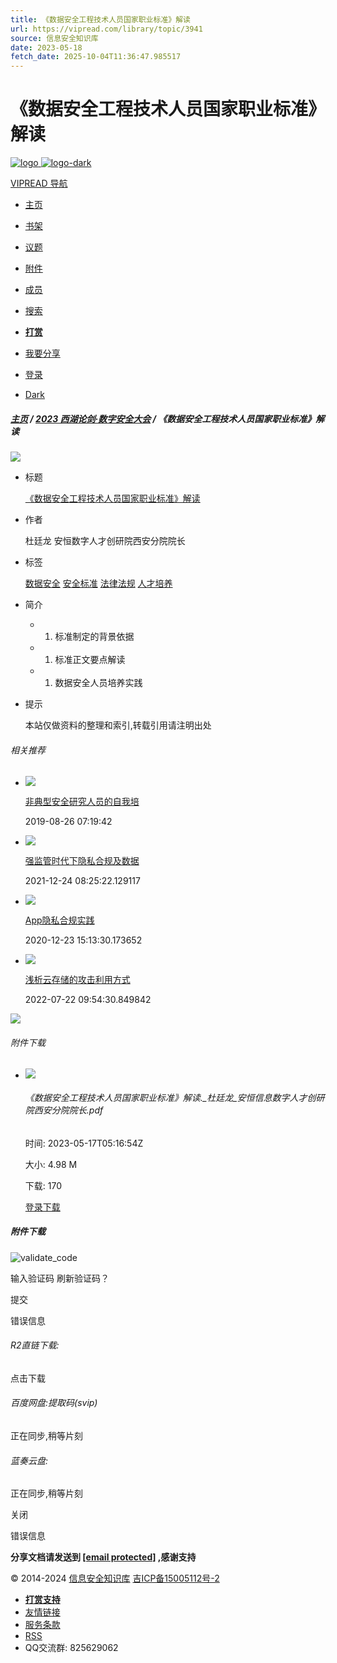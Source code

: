 ```yaml
---
title: 《数据安全工程技术人员国家职业标准》解读
url: https://vipread.com/library/topic/3941
source: 信息安全知识库
date: 2023-05-18
fetch_date: 2025-10-04T11:36:47.985517
---
```


# 《数据安全工程技术人员国家职业标准》解读

[![logo](/static/logo_light.png)
![logo-dark](/static/logo_light.png)](/)

[VIPREAD 导航](/)

* [主页](/index)
* [书架](/library/category)
* [议题](/library/datas)
* [附件](/library/attachment)
* [成员](/library/authors)
* [搜索](/library/search)
* [**打赏**](/donate)
* [我要分享](/share/submit)

* [登录](/auth/login)
* [Dark](/setmode/black)

##### [主页](/) / [2023 西湖论剑·数字安全大会](/library/cid/444) / 《数据安全工程技术人员国家职业标准》解读

![](https://archive1.vipread.com/covers/2023/05/topic/migration_3941_1684271807_d43657e6.jpg)

* 标题

  [《数据安全工程技术人员国家职业标准》解读](/library/topic/3941)
* 作者

  杜廷龙 安恒数字人才创研院西安分院院长
* 标签

  [数据安全](/library/tags/%E6%95%B0%E6%8D%AE%E5%AE%89%E5%85%A8)
  [安全标准](/library/tags/%E5%AE%89%E5%85%A8%E6%A0%87%E5%87%86)
  [法律法规](/library/tags/%E6%B3%95%E5%BE%8B%E6%B3%95%E8%A7%84)
  [人才培养](/library/tags/%E4%BA%BA%E6%89%8D%E5%9F%B9%E5%85%BB)
* 简介

  + 1. 标准制定的背景依据
  + 1. 标准正文要点解读
  + 1. 数据安全人员培养实践
* 提示

  本站仅做资料的整理和索引,转载引用请注明出处

###### 相关推荐

* [![](//cdn.cdnjson.com/tvax3.sinaimg.cn/large/006vnxPsly1g6d4rmoxvbj318w0st402.jpg)](/library/topic/2402)

  [非典型安全研究人员的自我培](/library/topic/2402)

  2019-08-26 07:19:42
* [![](https://archive1.vipread.com/covers/2021/12/topic/migration_3681_1640305522_8dd64db9.jpg)](/library/topic/3681)

  [强监管时代下隐私合规及数据](/library/topic/3681)

  2021-12-24 08:25:22.129117
* [![](https://archive1.vipread.com/covers/2020/12/topic/migration_3306_1608707610_d1e53c14.jpg)](/library/topic/3306)

  [App隐私合规实践](/library/topic/3306)

  2020-12-23 15:13:30.173652
* [![](https://archive1.vipread.com/covers/2022/07/topic/migration_3840_1658454870_b91d3e30.jpg)](/library/topic/3840)

  [浅析云存储的攻击利用方式](/library/topic/3840)

  2022-07-22 09:54:30.849842

[![](https://archive1.vipread.com/images/ad/flag_3.gif)](https://www.flagify.com/?ref=https://vipread.com)

###### 附件下载

* ![](/static/images/icons/file-pdf.svg)

  ###### 《数据安全工程技术人员国家职业标准》解读.\_杜廷龙\_安恒信息数字人才创研院西安分院院长.pdf

  时间:  2023-05-17T05:16:54Z

  大小:
  4.98 M

  下载:  170

  [登录下载](/auth/login)

##### 附件下载

![validate_code](#)

输入验证码
刷新验证码？

提交

错误信息

###### R2直链下载:

点击下载

###### 百度网盘:提取码(svip)

正在同步,稍等片刻

###### 蓝奏云盘:

正在同步,稍等片刻

关闭

错误信息

**分享文档请发送到 [[email protected]](/cdn-cgi/l/email-protection) ,感谢支持**

© 2014-2024 [信息安全知识库](//vipread.com)
[吉ICP备15005112号-2](https://beian.miit.gov.cn/)

* [**打赏支持**](/donate)
* [友情链接](/friends)
* [服务条款](/terms)
* [RSS](/rss)
* QQ交流群: 825629062